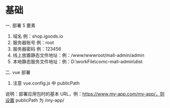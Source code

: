 # 基础

一. 部署 5 要素

1. 域名 例：shop.igoods.io
2. 服务器账号 例：root
3. 服务器密码 例：123456
4. 线上放置静态文件地址：例：/www/wwwroot/mall-admin/admin
5. 本地静态服务文件地址：例：D:\\workFile\\comc-mall-admin\\dist

二. vue 部署

1. 注意 vue.config.js 中 publicPath

说明：部署应用包时的基本 URL，例：https://www.my-app.com/my-app/，则设置 publicPath 为 /my-app/
